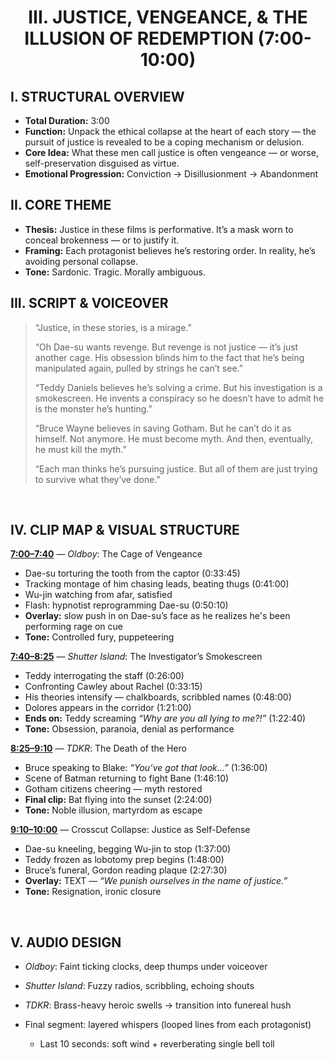 <h1 align="center">III. JUSTICE, VENGEANCE, & THE ILLUSION OF REDEMPTION (7:00-10:00)</h1>

## I. STRUCTURAL OVERVIEW

- **Total Duration:** 3:00
- **Function:** Unpack the ethical collapse at the heart of each story — the pursuit of justice is revealed to be a coping mechanism or delusion.
- **Core Idea:** What these men call justice is often vengeance — or worse, self-preservation disguised as virtue.
- **Emotional Progression:** Conviction → Disillusionment → Abandonment
&nbsp;


## II. CORE THEME 
- **Thesis:** Justice in these films is performative. It’s a mask worn to conceal brokenness — or to justify it.
- **Framing:** Each protagonist believes he’s restoring order. In reality, he’s avoiding personal collapse.
- **Tone:** Sardonic. Tragic. Morally ambiguous.
&nbsp;


## III. SCRIPT & VOICEOVER
> “Justice, in these stories, is a mirage.”
>
> “Oh Dae-su wants revenge. But revenge is not justice — it’s just another cage. His obsession blinds him to the fact that he’s being manipulated again, pulled by strings he can’t see.”
>
> “Teddy Daniels believes he’s solving a crime. But his investigation is a smokescreen. He invents a conspiracy so he doesn’t have to admit he is the monster he’s hunting.”
>
> “Bruce Wayne believes in saving Gotham. But he can’t do it as himself. Not anymore. He must become myth. And then, eventually, he must kill the myth.”
>
> “Each man thinks he’s pursuing justice. But all of them are just trying to survive what they’ve done.”

&nbsp;


## IV. CLIP MAP & VISUAL STRUCTURE

**<ins>7:00–7:40</ins>** — _Oldboy_: The Cage of Vengeance
- Dae-su torturing the tooth from the captor (0:33:45)
- Tracking montage of him chasing leads, beating thugs (0:41:00)
- Wu-jin watching from afar, satisfied
- Flash: hypnotist reprogramming Dae-su (0:50:10)
- **Overlay:** slow push in on Dae-su’s face as he realizes he's been performing rage on cue
- **Tone:** Controlled fury, puppeteering

**<ins>7:40–8:25</ins>** — _Shutter Island_: The Investigator’s Smokescreen
- Teddy interrogating the staff (0:26:00)
- Confronting Cawley about Rachel (0:33:15)
- His theories intensify — chalkboards, scribbled names (0:48:00)
- Dolores appears in the corridor (1:21:00)
- **Ends on:** Teddy screaming _“Why are you all lying to me?!”_ (1:22:40)
- **Tone:** Obsession, paranoia, denial as performance

**<ins>8:25–9:10</ins>** — _TDKR_: The Death of the Hero
- Bruce speaking to Blake: _“You’ve got that look…”_ (1:36:00)
- Scene of Batman returning to fight Bane (1:46:10)
- Gotham citizens cheering — myth restored
- **Final clip:** Bat flying into the sunset (2:24:00)
- **Tone:** Noble illusion, martyrdom as escape

**<ins>9:10–10:00</ins>** — Crosscut Collapse: Justice as Self-Defense
- Dae-su kneeling, begging Wu-jin to stop (1:37:00)
- Teddy frozen as lobotomy prep begins (1:48:00)
- Bruce’s funeral, Gordon reading plaque (2:27:30)
- **Overlay:** TEXT — _“We punish ourselves in the name of justice.”_
- **Tone:** Resignation, ironic closure


&nbsp;

## V. AUDIO DESIGN
- _Oldboy_: Faint ticking clocks, deep thumps under voiceover
- _Shutter Island_: Fuzzy radios, scribbling, echoing shouts
- _TDKR_: Brass-heavy heroic swells → transition into funereal hush


- Final segment: layered whispers (looped lines from each protagonist)
  - Last 10 seconds: soft wind + reverberating single bell toll



